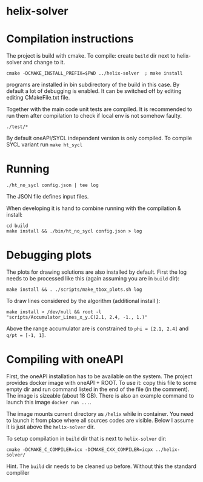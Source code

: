 # helix-solver

# Compilation instructions
The project is build with cmake.
To compile: create `build` dir next to helix-solver and change to it.
```
cmake -DCMAKE_INSTALL_PREFIX=$PWD ../helix-solver  ; make install
```
programs are installed in bin subdirectory of the build in this case. 
By default a lot of debugging is enabled. 
It can be switched off by editing editing CMakeFile.txt file.

Together with the main code unit tests are compiled.
It is recommended to run them after compilation to check if local env is not somehow faulty.
```
./test/*
```

By default oneAPI/SYCL independent version is only compiled. 
To compile SYCL variant run `make ht_sycl`

# Running 
```
./ht_no_sycl config.json | tee log
```
The JSON file defines input files.

When developing it is hand to combine running with the compilation & install:
```
cd build
make install && ./bin/ht_no_sycl config.json > log
```

# Debugging plots
The plots for drawing solutions are also installed by default.
First the log needs to be processed like this (again assuming you are in `build` dir):
```
make install && . ./scripts/make_tbox_plots.sh log
```
To draw lines considered by the algorithm (additional install ):
```
make install > /dev/null && root -l "scripts/Accumulator_Lines_x_y.C(2.1, 2.4, -1., 1.)"
```
Above the range accumulator are is constrained to `phi = [2.1, 2.4]` and `q/pt = [-1, 1]`.
 

# Compiling with oneAPI
First, the oneAPI installation has to be available on the system.
The project provides docker image with oneAPI + ROOT. 
To use it: copy this file to some empty dir and run command listed in the end of the file (in the comment). The image is sizeable (about 18 GB).
There is also an example command to launch this image `docker run ...`.

The image mounts current directory as `/helix` while in container. You need to launch it from place where all sources codes are visible. Below I assume it is just above the `helix-solver` dir.

To setup compilation in `build` dir that is next to `helix-solver` dir:
```
cmake -DCMAKE_C_COMPILER=icx -DCMAKE_CXX_COMPILER=icpx ../helix-solver/
```
Hint. The `build` dir needs to be cleaned up before. Without this the standard compliler 



